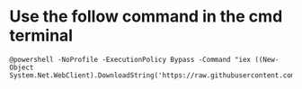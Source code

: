# Use the follow command in the cmd terminal
```
@powershell -NoProfile -ExecutionPolicy Bypass -Command "iex ((New-Object System.Net.WebClient).DownloadString('https://raw.githubusercontent.com/AlexBanks97/Kickstart/master/Kickstart.bat'))"
```
